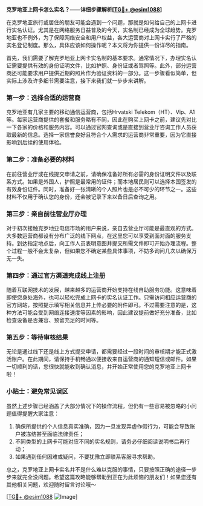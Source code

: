**克罗地亚上网卡怎么实名？——详细步骤解析[[TG💪+ @esim1088](https://t.me/s/esim1088)]**

在克罗地亚旅行或居住的朋友可能会遇到一个问题，那就是如何给自己的上网卡进行实名认证。尤其是在网络服务日益普及的今天，实名制已经成为全球趋势。克罗地亚也不例外，为了保障网络安全和用户权益，各大运营商对上网卡实行了严格的实名登记制度。那么，具体应该如何操作呢？本文将为你提供一份详尽的指南。

首先，我们需要了解克罗地亚上网卡实名制的基本要求。通常情况下，办理实名认证需要提供有效的身份证明文件，比如护照、身份证或者驾照等。此外，部分运营商还可能要求用户提供近期的照片作为验证资料的一部分。这一步骤看似简单，但实际上涉及许多细节需要注意，接下来我们就一步步来讲解。

### **第一步：选择合适的运营商**
克罗地亚有几家主要的移动通信运营商，包括Hrvatski Telekom（HT）、Vip、A1等。每家运营商提供的套餐和服务略有不同，因此在购买上网卡之前，建议先对比一下各家的价格和服务内容。可以通过官网查询或是直接到营业厅咨询工作人员获取最新的信息。选择一家信誉良好且符合个人需求的运营商非常重要，因为它直接影响到后续的使用体验。

### **第二步：准备必要的材料**
在前往营业厅或在线提交申请之前，请确保准备好所有必需的身份证明文件以及联系方式。如果是外国人，护照是最常用的证件；而本地居民则可以选择本国签发的有效身份证件。同时，准备好一张清晰的个人照片也是必不可少的环节之一。这些材料不仅用于确认您的身份，还会被记录下来以备日后查询之用。

### **第三步：亲自前往营业厅办理**
对于初次接触克罗地亚电信市场的用户来说，亲自去营业厅可能是最直观的方式。大多数运营商都设有分布广泛的线下网点，在这里您可以享受到面对面的服务支持。到达指定地点后，向工作人员表明意图并提交所需文件即可开始办理流程。整个过程一般不会太复杂，但如果您不确定某些具体事项，不妨多询问几次以确保万无一失。

### **第四步：通过官方渠道完成线上注册**
随着互联网技术的发展，越来越多的运营商开始支持在线自助服务功能。这意味着即使您身处海外，也可以轻松完成上网卡的实名认证工作。只需访问相应运营商的官方网站，按照提示填写相关信息并上传必要的附件即可。不过需要注意的是，这种方法可能会受到网络连接速度等因素的影响，因此建议提前做好充分准备，比如检查设备是否兼容、预留充足的时间等。

### **第五步：等待审核结果**
无论是通过线下还是线上方式提交申请，都需要经过一段时间的审核期才能正式激活账户。在此期间，请保持手机畅通以便接收来自运营商的通知短信或邮件。如果一切顺利的话，您很快就能收到确认消息，并开始正常使用您的克罗地亚上网卡啦！

### **小贴士：避免常见误区**
虽然上述步骤已经涵盖了大部分情况下的操作流程，但仍有一些容易被忽略的小问题值得提醒大家注意：
1. 确保所提供的个人信息真实准确，因为一旦发现弄虚作假行为，可能会导致账户被冻结甚至面临法律责任；
2. 不同类型的上网卡可能对应不同的实名规则，请务必仔细阅读说明书后再行动；
3. 如果遇到任何困难或疑问，不要犹豫立即联系客服寻求帮助。

总之，克罗地亚上网卡实名并不是什么难以克服的事情，只要按照正确的途径一步步来就完全没问题。希望这篇攻略能够帮助到正在为此烦恼的朋友们！如果您还有其他相关问题，欢迎随时留言讨论哦～ 

[[TG💪+ @esim1088](https://t.me/s/esim1088) ![Image](https://i.postimg.cc/4NQfJmqS/Snipaste-2025-05-13-00-14-12.png)]